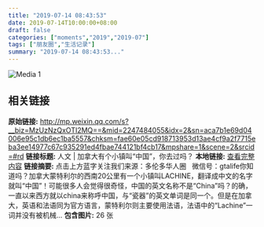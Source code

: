 ```yaml
---
title: "2019-07-14 08:43:53"
date: 2019-07-14T10:00:00+08:00
draft: false
categories: ["moments","2019","2019-07"]
tags: ["朋友圈","生活记录"]
summary: "2019-07-14 08:43:53..."
---
```


![Media 1](/Moments/photos/2019-07-14/201907140843530.jpg)

## 相关链接

**原始链接:** http://mp.weixin.qq.com/s?__biz=MzUzNzQxOTI2MQ==&mid=2247484055&idx=2&sn=aca7b1e69d04006e95c1db6ec1ba5557&chksm=fae60e05cd918713953d13ae4cf9a2f7715eba3ee14977c67c935291ed4fbae744121bf4cb17&mpshare=1&scene=2&srcid=#rd
**链接标题:** 人文 | 加拿大有个小镇叫“中国”，你去过吗？
**本地链接:** [查看完整内容](/link_content/2019/07/2019-07-14/link_content/)
**链接摘要:** 点击上方蓝字关注我们来源：多伦多华人圈   微信号：gtalife你知道吗？加拿大蒙特利尔的西南20公里有一个小镇叫LACHINE，翻译成中文的名字就叫“中国”！可能很多人会觉得很奇怪，中国的英文名称不是“China”吗？的确，一直以来西方就以china来称呼中国，与“瓷器”的英文单词是同一个。但是在加拿大，英语和法语同为官方语言，蒙特利尔则主要使用法语，法语中的“Lachine”一词并没有被机械...
**包含图片:** 26 张

